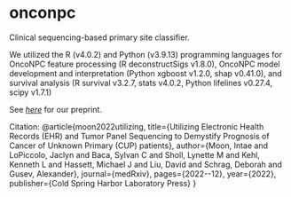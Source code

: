 # onconpc
Clinical sequencing-based primary site classifier.

We utilized the R (v4.0.2) and Python (v3.9.13) programming languages for OncoNPC feature processing (R deconstructSigs v1.8.0), OncoNPC model development and interpretation (Python xgboost v1.2.0, shap v0.41.0), and survival analysis (R survival v3.2.7, stats v4.0.2, Python lifelines v0.27.4, scipy v1.7.1)

See <a href="https://www.medrxiv.org/content/10.1101/2022.12.22.22283696v1"><em>here</em></a> for our preprint.

Citation:
@article{moon2022utilizing,
  title={Utilizing Electronic Health Records (EHR) and Tumor Panel Sequencing to Demystify Prognosis of Cancer of Unknown Primary (CUP) patients},
  author={Moon, Intae and LoPiccolo, Jaclyn and Baca, Sylvan C and Sholl, Lynette M and Kehl, Kenneth L and Hassett, Michael J and Liu, David and Schrag, Deborah and Gusev, Alexander},
  journal={medRxiv},
  pages={2022--12},
  year={2022},
  publisher={Cold Spring Harbor Laboratory Press}
}
